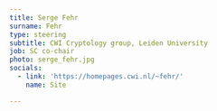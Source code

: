```yaml
---
title: Serge Fehr
surname: Fehr
type: steering
subtitle: CWI Cryptology group, Leiden University
job: SC co-chair
photo: serge_fehr.jpg
socials:
  - link: 'https://homepages.cwi.nl/~fehr/'
    name: Site

---
```

